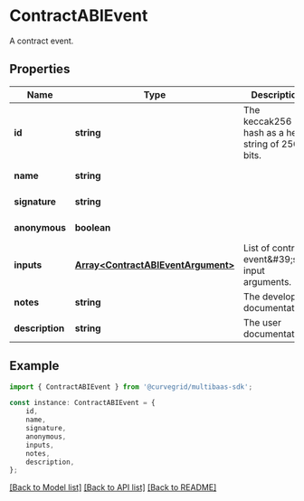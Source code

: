 # ContractABIEvent

A contract event.

## Properties

Name | Type | Description | Notes
------------ | ------------- | ------------- | -------------
**id** | **string** | The keccak256 hash as a hex string of 256 bits. | [default to undefined]
**name** | **string** |  | [default to undefined]
**signature** | **string** |  | [default to undefined]
**anonymous** | **boolean** |  | [default to undefined]
**inputs** | [**Array&lt;ContractABIEventArgument&gt;**](ContractABIEventArgument.md) | List of contract event\&#39;s input arguments. | [default to undefined]
**notes** | **string** | The developer documentation. | [default to undefined]
**description** | **string** | The user documentation. | [default to undefined]

## Example

```typescript
import { ContractABIEvent } from '@curvegrid/multibaas-sdk';

const instance: ContractABIEvent = {
    id,
    name,
    signature,
    anonymous,
    inputs,
    notes,
    description,
};
```

[[Back to Model list]](../README.md#documentation-for-models) [[Back to API list]](../README.md#documentation-for-api-endpoints) [[Back to README]](../README.md)
